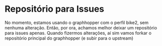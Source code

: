 # Repositório para Issues

No momento, estamos usando o graphhopper com o perfil bike2, sem nenhuma alteração. Então, por ora, achamos melhor deixar um repositório para issues apenas. Quando fizermos alterações, aí sim vamos forkar o repositório principal do graphhopper (e subir para o upstream)  
